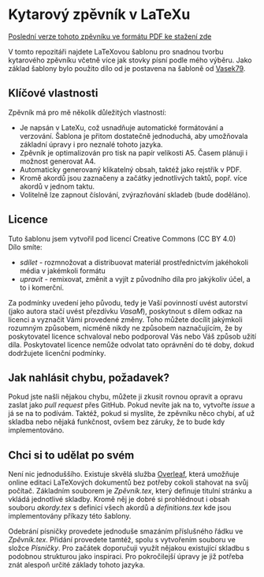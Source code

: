 Kytarový zpěvník v LaTeXu
=========================

[Poslední verze tohoto zpěvníku ve formátu PDF ke stažení zde](https://github.com/VasaMM/zpevnik/raw/master/Zp%C4%9Bvn%C3%ADk.pdf)

V tomto repozitáři najdete LaTeXovou šablonu pro snadnou tvorbu kytarového zpěvníku včetně více jak
stovky písní podle mého výběru. Jako základ šablony bylo použito dílo od je postavena na šabloně od
[Vasek79](https://github.com/Vasek79/Kytarovy-zpevnik).


Klíčové vlastnosti
------------------
Zpěvník má pro mě několik důležitých vlastností:
 - Je napsán v LateXu, což usnadňuje automatické formátování a verzování. Šablona je přitom dostatečně
   jednoduchá, aby umožňovala základní úpravy i pro neznalé tohoto jazyka.
 - Zpěvník je optimalizován pro tisk na papír velikosti A5. Časem plánuji i možnost generovat A4.
 - Automaticky generovaný klikatelný obsah, taktéž jako rejstřík v PDF.
 - Kromě akordů jsou zaznačeny a začátky jednotlivých taktů, popř. více akordů v jednom taktu.
 - Volitelně lze zapnout číslování, zvýrazňování skladeb (bude doděláno).


Licence
-------
Tuto šablonu jsem vytvořil pod licencí Creative Commons (CC BY 4.0)\
Dílo smíte:
 - *sdílet* - rozmnožovat a distribuovat materiál prostřednictvím jakéhokoli média v jakémkoli formátu
 - *upravit* - remixovat, změnit a vyjít z původního díla pro jakýkoliv účel, a to i komerční.

Za podmínky uvedení jeho původu, tedy je Vaší povinností uvést autorství (jako autora stačí uvést
přezdívku *VasaM*), poskytnout s dílem odkaz na licenci a vyznačit Vámi provedené změny. Toho můžete
docílit jakýmkoli rozumným způsobem, nicméně nikdy ne způsobem naznačujícím, že by poskytovatel licence
schvaloval nebo podporoval Vás nebo Váš způsob užití díla. Poskytovatel licence nemůže odvolat tato
oprávnění do té doby, dokud dodržujete licenční podmínky.


Jak nahlásit chybu, požadavek?
------------------------------
Pokud jste našli nějakou chybu, můžete ji zkusit rovnou opravit a opravu zaslat jako *pull request* přes
GitHub. Pokud nevíte jak na to, vytvořte *issue* a já se na to podívám. Taktéž, pokud si myslíte, že
zpěvníku něco chybí, ať už skladba nebo nějaká funkčnost, ovšem bez záruky, že to bude kdy implementováno.


Chci si to udělat po svém
-------------------------
Není nic jednoduššího. Existuje skvělá služba [Overleaf](https://overleaf.com), která umožňuje online
editaci LaTeXových dokumentů bez potřeby cokoli stahovat na svůj počítač. Základním souborem je
*Zpěvník.tex*, který definuje titulní stránku a vkládá jednotlivé skladby. Kromě něj je dobré si
prohlédnout i obsah souboru *akordy.tex* s definicí všech akordů a *definitions.tex* kde jsou
implementovány příkazy této šablony.

Odebrání písničky provedete jednoduše smazáním příslušného řádku ve *Zpěvník.tex*. Přidání provedete
tamtéž, spolu s vytvořením souboru ve složce *Písničky*. Pro začátek doporučuji využít nějakou
existující skladbu s podobnou strukturou jako inspiraci. Pro pokročilejší úpravy je již potřeba znát
alespoň určité základy tohoto jazyka.